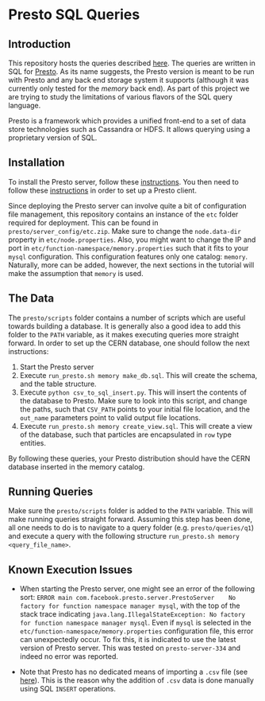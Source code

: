 # Presto SQL Queries

## Introduction

This repository hosts the queries described [here](https://github.com/iris-hep/adl-benchmarks-index). The queries are written in SQL for [Presto](https://prestosql.io/). As its name suggests, the Presto version is meant to be run with Presto and any back end storage system it supports (although it was currently only tested for the *memory* back end). As part of this project we are trying to study the limitations of various flavors of the SQL query language.

Presto is a framework which provides a unified front-end to a set of data store technologies such as Cassandra or HDFS. It allows querying using a proprietary version of SQL.

## Installation

To install the Presto server, follow these [instructions](https://prestodb.io/docs/current/installation/deployment.html). You then need to follow these [instructions](https://prestodb.io/docs/current/installation/cli.html) in order to set up a Presto client.

Since deploying the Presto server can involve quite a bit of configuration file management, this repository contains an instance of the `etc` folder required for deployment. This can be found in `presto/server_config/etc.zip`. Make sure to change the `node.data-dir` property in `etc/node.properties`. Also, you might want to change the IP and port in `etc/function-namespace/memory.properties` such that it fits to your `mysql` configuration. This configuration features only one catalog: `memory`. Naturally, more can be added, however, the next sections in the tutorial will make the assumption that `memory` is used.

## The Data

The `presto/scripts` folder contains a number of scripts which are useful towards building a database. It is generally also a good idea to add this folder to the `PATH` variable, as it makes executing queries more straight forward. In order to set up the CERN database, one should follow the next instructions:

1. Start the Presto server
1. Execute `run_presto.sh memory make_db.sql`. This will create the schema, and the table structure.
1. Execute `python csv_to_sql_insert.py`. This will insert the contents of the database to Presto. Make sure to look into this script, and change the paths, such that `CSV_PATH` points to your initial file location, and the `out_name` parameters point to valid output file locations.
1. Execute `run_presto.sh memory create_view.sql`. This will create a view of the database, such that particles are encapsulated in `row` type entities.

By following these queries, your Presto distribution should have the CERN database inserted in the memory catalog.

## Running Queries

Make sure the `presto/scripts` folder is added to the `PATH` variable. This will make running queries straight forward. Assuming this step has been done, all one needs to do is to navigate to a query folder (e.g. `presto/queries/q1`) and execute a query with the following structure `run_presto.sh memory <query_file_name>`.

## Known Execution Issues

* When starting the Presto server, one might see an error of the following sort: `ERROR	main com.facebook.presto.server.PrestoServer	No factory for function namespace manager mysql`, with the top of the stack trace indicating `java.lang.IllegalStateException: No factory for function namespace manager mysql`. Even if `mysql` is selected in the `etc/function-namespace/memory.properties` configuration file, this error can unexpectedly occur. To fix this, it is indicated to use the latest version of Presto server. This was tested on `presto-server-334` and indeed no error was reported.

* Note that Presto has no dedicated means of importing a `.csv` file (see [here](https://github.com/prestodb/presto/issues/11055)). This is the reason why the addition of `.csv` data is done manually using SQL `INSERT` operations. 
